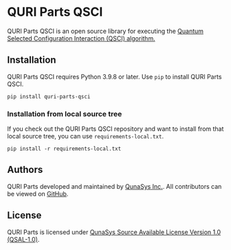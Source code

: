 # QURI Parts QSCI


QURI Parts QSCI is an open source library for executing the [Quantum Selected Configuration Interaction (QSCI) algorithm.](https://arxiv.org/abs/2311.01105)



## Installation

QURI Parts QSCI requires Python 3.9.8 or later. Use `pip` to install QURI Parts QSCI.

```
pip install quri-parts-qsci
```

### Installation from local source tree

If you check out the QURI Parts QSCI repository and want to install from that local source tree, you can use `requirements-local.txt`.

```
pip install -r requirements-local.txt
```

## Authors

QURI Parts developed and maintained by [QunaSys Inc.](https://qunasys.com/en). All contributors can be viewed on [GitHub](https://github.com/QunaSys/quri-parts-qsci/graphs/contributors).


## License

QURI Parts is licensed under [QunaSys Source Available License Version 1.0 (QSAL-1.0)](https://github.com/QunaSys/quri-parts-qsci/blob/main/LICENSE).

